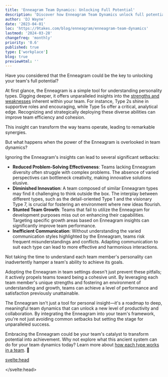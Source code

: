 ```yaml
---
title: 'Enneagram Team Dynamics: Unlocking Full Potential'
description: 'Discover how Enneagram Team Dynamics unlock full potential, enhancing team efficiency, communication, and innovation for unparalleled success'
author: 'DJ Wayne'
date: '2023-04-01'
loc: 'https://9takes.com/blog/enneagram/enneagram-team-dynamics'
lastmod: '2024-03-28'
changefreq: 'monthly'
priority: '0.6'
published: true
type: ['workplace']
blog: true
previewHtml: ''
---
```


<p class="firstLetter">Have you considered that the Enneagram could be the key to unlocking your team's full potential?</p>

At first glance, the Enneagram is a simple tool for understanding personality types. Digging deeper, it offers unparalleled insights into the <a href="enneagram-strengths-and-weaknesses" >strengths and weaknesses</a> inherent within your team. For instance, Type 2s shine in supportive roles and encouraging, while Type 5s offer a critical, analytical edge. Recognizing and strategically deploying these diverse abilities can improve team efficiency and cohesion.

This insight can transform the way teams operate, leading to remarkable synergies.

But what happens when the power of the Enneagram is overlooked in team dynamics?

Ignoring the Enneagram's insights can lead to several significant setbacks:

- **Reduced Problem-Solving Effectiveness**: Teams lacking Enneagram diversity often struggle with complex problems. The absence of varied perspectives can bottleneck creativity, making innovative solutions elusive.
- **Diminished Innovation**: A team composed of similar Enneagram types may find it challenging to think outside the box. The interplay between different types, such as the detail-oriented Type 1 and the visionary Type 7, is crucial for fostering an environment where new ideas flourish.
- **Stunted Team Growth**: Teams that fail to utilize the Enneagram for development purposes miss out on enhancing their capabilities. Targeting specific growth areas based on Enneagram insights can significantly improve team performance.
- **Inefficient Communication**: Without understanding the varied communication styles highlighted by the Enneagram, teams risk frequent misunderstandings and conflicts. Adapting communication to suit each type can lead to more effective and harmonious interactions.

Not taking the time to understand each team member's personality can inadvertently hamper a team's ability to achieve its goals.

Adopting the Enneagram in team settings doesn't just prevent these pitfalls; it actively propels teams toward being a cohesive unit. By leveraging each team member's unique strengths and fostering an environment of understanding and growth, teams can achieve a level of performance and satisfaction previously unattainable.

The Enneagram isn't just a tool for personal insight—it's a roadmap to deep, meaningful team dynamics that can unlock a new level of productivity and collaboration. By integrating the Enneagram into your team's framework, you're not just avoiding common setbacks but setting the stage for unparalleled success.

Embracing the Enneagram could be your team's catalyst to transform potential into achievement. Why not explore what this ancient system can do for your team dynamics today? Learn more about <a href="enneagram-types-working-in-teams" >how each type works in a team</a>. 🚀

<svelte:head>

 <script type="application/ld+json">
    {
  "@context": "http://schema.org",
  "@graph": [
    {
      "@type": "Article",
      "creator": {
        "@type": "Person",
        "name": "DJ Wayne",
        "sameAs": ["https://www.instagram.com/djwayne3/", "https://www.youtube.com/@djwayne3", "https://www.linkedin.com/in/davidtwayne/", "https://twitter.com/djwayne3"
        ]
      },
      "author": {
        "@type": "Person",
        "name": "DJ Wayne",
        "sameAs": ["https://www.instagram.com/djwayne3/", "https://www.youtube.com/@djwayne3", "https://www.linkedin.com/in/davidtwayne/", "https://twitter.com/djwayne3"
        ]
      },
      "dateModified": {
        "@type": "Date",
        "@value": "2024-03-28"
      },
      "datePublished": {
        "@type": "Date",
        "@value": "2023-04-01"
      },
      "description": "Discover how Enneagram Team Dynamics unlock full potential, enhancing team efficiency, communication, and innovation for unparalleled success",
      "headline": "Enneagram Team Dynamics: Unlocking Full Potential",
      "mainEntityOfPage": {
        "@id": "https://9takes.com/blog/enneagram/enneagram-team-dynamics",
        "@type": "WebPage"
      },
      "mentions": {
              "@type": "Thing",
              "name": "Enneagram of Personality",
              "description": "The Enneagram of Personality or simply the Enneagram is a model of the human psyche which is principally understood and taught as a typology of nine interconnected personality types. Although the origins and history of ideas associated with the Enneagram of Personality are disputed contemporary approaches are principally derived from the teachings of the Bolivian psycho-spiritual teacher Oscar Ichazo from the 1950s and the Chilean psychiatrist Claudio Naranjo from the 1970s",
              "SameAs": [
                  "https://www.wikidata.org/wiki/Q273047",
                  "http://en.wikipedia.org/wiki/Enneagram_of_Personality"
              ]
      },
      "publisher": {
        "@type": "Organization",
        "sameAs": ["https://www.instagram.com/9takesdotcom/", "https://twitter.com/9takesdotcom"],
        "logo": {
          "@type": "ImageObject",
          "url": "https://9takes.com/brand/darkRubix.png"
        },
        "name": "9takes"
      }
    },
    {
      "@type": "FAQPage",
      "mainEntity": [
        {
          "@type": "Question",
          "acceptedAnswer": {
            "@type": "Answer",
            "text": "The Enneagram can be a powerful tool for improving team dynamics. Theoretically, you can increase productivity by identifying each team member's strengths and weaknesses. A well-rounded team should have a mix of Enneagram types to ensure a variety of perspectives and skillsets."
          },
          "name": "How can the Enneagram improve team dynamics?"
        },
        {
          "@type": "Question",
          "acceptedAnswer": {
            "@type": "Answer",
            "text": "The Enneagram can play a crucial role in improving communication among team members. By understanding different types' communication styles and preferences, team members can better tailor their messages to avoid misunderstandings."
          },
          "name": "How can the Enneagram improve team communication?"
        },
        {
          "@type": "Question",
          "acceptedAnswer": {
            "@type": "Answer",
            "text": "One of the greatest benefits of using the Enneagram in a team setting is its ability to facilitate personal and professional growth. By identifying areas for improvement, team members can create individual development plans and set goals to enhance their performance."
          },
          "name": "How can the Enneagram facilitate personal and professional growth in a team setting?"
        },
        {
          "@type": "Question",
          "acceptedAnswer": {
            "@type": "Answer",
            "text": "The Enneagram can help create a more supportive and empathetic work environment. By understanding the motivations and fears of their colleagues, team members can develop a greater sense of empathy and appreciation for one another."
          },
          "name": "How can the Enneagram create a supportive and empathetic work environment?"
        },
        {
          "@type": "Question",
          "acceptedAnswer": {
            "@type": "Answer",
            "text": "A well-rounded team should have a mix of Enneagram types to ensure a variety of perspectives and skillsets. By considering the Enneagram types of potential team members, managers can build balanced, diverse teams that can tackle complex challenges more effectively."
          },
          "name": "How can the Enneagram contribute to building balanced and diverse teams?"
        }
      ]
    }
  ]
}
</script>

</svelte:head>

<style lang="scss">
</style>
